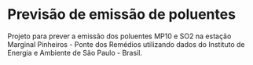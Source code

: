 # Previsão de emissão de poluentes

Projeto para prever a emissão dos poluentes MP10 e SO2 na estação Marginal Pinheiros - Ponte dos Remédios utilizando dados do Instituto de Energia e Ambiente de São Paulo - Brasil.
